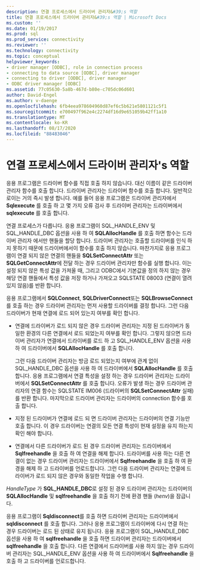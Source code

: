 ```yaml
---
description: 연결 프로세스에서 드라이버 관리자&#39;s 역할
title: 연결 프로세스에서 드라이버 관리자&#39;s 역할 | Microsoft Docs
ms.custom: ''
ms.date: 01/19/2017
ms.prod: sql
ms.prod_service: connectivity
ms.reviewer: ''
ms.technology: connectivity
ms.topic: conceptual
helpviewer_keywords:
- driver manager [ODBC], role in connection process
- connecting to data source [ODBC], driver manager
- connecting to driver [ODBC], driver manager
- ODBC driver manager [ODBC]
ms.assetid: 77c05630-5a8b-467d-b80e-c705dc06d601
author: David-Engel
ms.author: v-daenge
ms.openlocfilehash: 6fb4eea978604960d87ef6c5b621e5801121c5f1
ms.sourcegitcommit: e700497f962e4c2274df16d9e651059b42ff1a10
ms.translationtype: MT
ms.contentlocale: ko-KR
ms.lasthandoff: 08/17/2020
ms.locfileid: "88483046"
---
```

# <a name="driver-manager39s-role-in-the-connection-process"></a>연결 프로세스에서 드라이버 관리자&#39;s 역할
응용 프로그램은 드라이버 함수를 직접 호출 하지 않습니다. 대신 이름이 같은 드라이버 관리자 함수를 호출 합니다. 드라이버 관리자는 드라이버 함수를 호출 합니다. 일반적으로이는 거의 즉시 발생 합니다. 예를 들어 응용 프로그램은 드라이버 관리자에서 **Sqlexecute** 를 호출 하 고 몇 가지 오류 검사 후 드라이버 관리자는 드라이버에서 **sqlexecute** 를 호출 합니다.  
  
 연결 프로세스가 다릅니다. 응용 프로그램이 SQL_HANDLE_ENV 및 SQL_HANDLE_DBC 옵션을 사용 하 여 **SQLAllocHandle** 를 호출 하면 함수는 드라이버 관리자 에서만 핸들을 할당 합니다. 드라이버 관리자는 호출할 드라이버를 인식 하지 못하기 때문에 드라이버에서이 함수를 호출 하지 않습니다. 마찬가지로 응용 프로그램이 연결 되지 않은 연결의 핸들을 **SQLSetConnectAttr** 또는 **SQLGetConnectAttr**에 전달 하는 경우 드라이버 관리자만 함수를 실행 합니다. 이는 설정 되지 않은 특성 값을 가져올 때, 그리고 ODBC에서 기본값을 정의 하지 않는 경우 해당 연결 핸들에서 특성 값을 저장 하거나 가져오고 SQLSTATE 08003 (연결이 열려 있지 않음)를 반환 합니다.  
  
 응용 프로그램에서 **SQLConnect**, **SQLDriverConnect**또는 **SQLBrowseConnect**를 호출 하는 경우 드라이버 관리자는 먼저 사용할 드라이버를 결정 합니다. 그런 다음 드라이버가 현재 연결에 로드 되어 있는지 여부를 확인 합니다.  
  
-   연결에 드라이버가 로드 되지 않은 경우 드라이버 관리자는 지정 된 드라이버가 동일한 환경의 다른 연결에서 로드 되었는지 여부를 확인 합니다. 그렇지 않으면 드라이버 관리자가 연결에서 드라이버를 로드 하 고 SQL_HANDLE_ENV 옵션을 사용 하 여 드라이버에서 **SQLAllocHandle** 를 호출 합니다.  
  
     그런 다음 드라이버 관리자는 방금 로드 되었는지 여부에 관계 없이 SQL_HANDLE_DBC 옵션을 사용 하 여 드라이버에서 **SQLAllocHandle** 를 호출 합니다. 응용 프로그램에서 연결 특성을 설정 하는 경우 드라이버 관리자는 드라이버에서 **SQLSetConnectAttr** 를 호출 합니다. 오류가 발생 하는 경우 드라이버 관리자의 연결 함수는 SQLSTATE IM006 (드라이버의 **SQLSetConnectAttr** 실패)를 반환 합니다. 마지막으로 드라이버 관리자는 드라이버의 connection 함수를 호출 합니다.  
  
-   지정 된 드라이버가 연결에 로드 되 면 드라이버 관리자는 드라이버의 연결 기능만 호출 합니다. 이 경우 드라이버는 연결의 모든 연결 특성이 현재 설정을 유지 하는지 확인 해야 합니다.  
  
-   연결에서 다른 드라이버가 로드 된 경우 드라이버 관리자는 드라이버에서 **Sqlfreehandle** 을 호출 하 여 연결을 해제 합니다. 드라이버를 사용 하는 다른 연결이 없는 경우 드라이버 관리자는 드라이버에서 **Sqlfreehandle** 을 호출 하 여 환경을 해제 하 고 드라이버를 언로드합니다. 그런 다음 드라이버 관리자는 연결에 드라이버가 로드 되지 않은 경우와 동일한 작업을 수행 합니다.  
  
 *HandleType* 가 **SQL_HANDLE_DBC**로 설정 된 경우 드라이버 관리자는 드라이버의 **SQLAllocHandle** 및 **sqlfreehandle** 을 호출 하기 전에 환경 핸들 (*henv*)을 잠급니다.  
  
 응용 프로그램이 **Sqldisconnect**를 호출 하면 드라이버 관리자는 드라이버에서 **sqldisconnect** 를 호출 합니다. 그러나 응용 프로그램이 드라이버에 다시 연결 하는 경우 드라이버는 로드 된 상태로 유지 됩니다. 응용 프로그램이 SQL_HANDLE_DBC 옵션을 사용 하 여 **sqlfreehandle** 을 호출 하면 드라이버 관리자는 드라이버에서 **sqlfreehandle** 을 호출 합니다. 다른 연결에서 드라이버를 사용 하지 않는 경우 드라이버 관리자는 SQL_HANDLE_ENV 옵션을 사용 하 여 드라이버에서 **Sqlfreehandle** 을 호출 하 고 드라이버를 언로드합니다.
